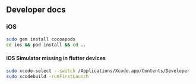 ## Developer docs

### iOS

```sh
sudo gem install cocoapods
cd ios && pod install && cd ..
```

####  iOS Simulator missing in flutter devices

```sh
sudo xcode-select --switch /Applications/Xcode.app/Contents/Developer
sudo xcodebuild -runFirstLaunch
```